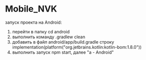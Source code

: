 # Mobile_NVK

запуск проекта на Android:
1) перейти в папку cd android
2) выполнить команду .gradlew clean
3) добавить в файл android/app/build.gradle строку
    implementation(platform("org.jetbrains.kotlin:kotlin-bom:1.8.0"))
4) выполнить запуск npm start, далее "a - Android"
